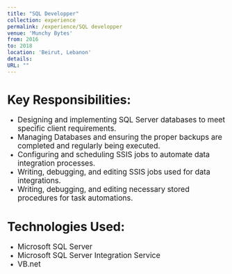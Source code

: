 ```yaml
---
title: "SQL Developper"
collection: experience
permalink: /experience/SQL developper
venue: 'Munchy Bytes'
from: 2016
to: 2018
location: 'Beirut, Lebanon'
details:
URL: ""
---
```


# Key Responsibilities:
- <span style="font-size: 17px;"> Designing and implementing SQL Server databases to meet specific client requirements. </span>
- <span style="font-size: 17px;"> Managing Databases and ensuring the proper backups are completed and regularly being executed. </span>
- <span style="font-size: 17px;"> Configuring and scheduling SSIS jobs to automate data integration processes. </span>
- <span style="font-size: 17px;"> Writing, debugging, and editing SSIS jobs used for data integrations. </span>
- <span style="font-size: 17px;"> Writing, debugging, and editing necessary stored procedures for task automations. </span>

# Technologies Used:
- <span style="font-size: 17px;"> Microsoft SQL Server </span>
- <span style="font-size: 17px;"> Microsoft SQL Server Integration Service </span>
- <span style="font-size: 17px;"> VB.net </span>
